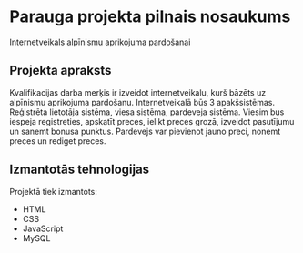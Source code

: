 # Parauga projekta pilnais nosaukums
Internetveikals alpīnismu aprikojuma pardošanai

## Projekta apraksts
Kvalifikacijas darba merķis ir izveidot internetveikalu, kurš bāzēts uz alpīnismu aprikojuma pardošanu. 
Internetveikalā būs 3 apakšsistēmas. Reģistrēta lietotāja sistēma, viesa sistēma, pardeveja sistēma. Viesim bus iespeja registreties, 
apskatīt preces, ielikt preces grozā, izveidot pasutījumu un sanemt bonusa punktus. Pardevejs var pievienot jauno preci, nonemt preces un rediget preces.

## Izmantotās tehnologijas
Projektā tiek izmantots:
- HTML
- CSS
- JavaScript
- MySQL
  
